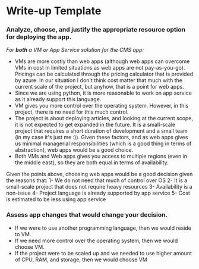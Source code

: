 # Write-up Template

### Analyze, choose, and justify the appropriate resource option for deploying the app.

*For **both** a VM or App Service solution for the CMS app:*
- VMs are more costly than web apps (although web apps can overcome VMs in cost in limited situations as web apps are not pay-as-you-go). Pricings can be calculated through the pricing calculator that is provided by azure. In our situation I don't think cost matter that much with the current scale of the project, but anyhow, that is a point for web apps.
- Since we are using python, it is more reasonable to work on app service as it already support this language. 
- VM gives you more control over the operating system. However, in this project, there is no need for this much control.
- The project is about deploying articles, and looking at the current scope, it is not expected to get expanded in the future. It is a small-scale project that requires a short duration of development and a small team (in my case it's just me :)). Given these factors, and as web apps gives us minimal managerial responsibilities (which is a good thing in terms of abstraction), web apps would be a good choice. 
- Both VMs and Web apps gives you access to multiple regions (even in the middle east), so they are both equal in terms of availability.

Given the points above, choosing web apps would be a good decision given the reasons that:
1- We do not need that much of control over OS
2- It is a small-scale project that does not require heavy resources
3- Availability is a non-issue
4- Project language is already supported by app service
5- Cost is estimated to be less using app service


### Assess app changes that would change your decision.

- If we were to use another programming language, then we would reside to VM.
- If we need more control over the operating system, then we would choose VM.
- If the project were to be scaled up and we needed to use higher amount of CPU, RAM, and storage, then we would choose VM
